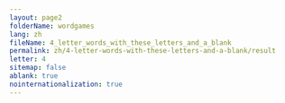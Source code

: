 ```yaml
---
layout: page2
folderName: wordgames
lang: zh
fileName: 4_letter_words_with_these_letters_and_a_blank
permalink: zh/4-letter-words-with-these-letters-and-a-blank/result
letter: 4
sitemap: false
ablank: true
nointernationalization: true
---
```

